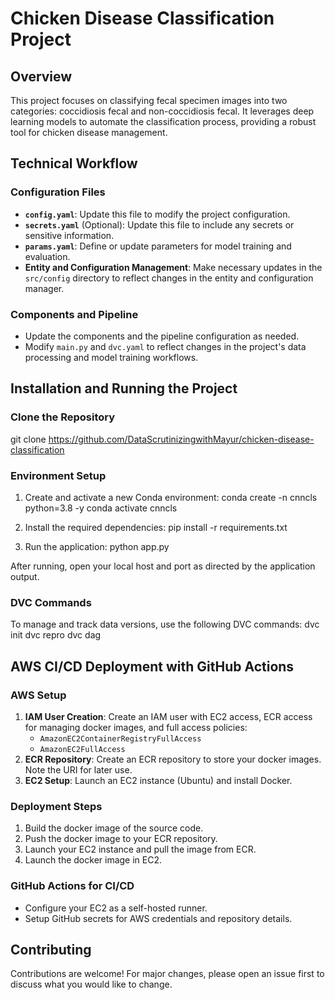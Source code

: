 # Chicken Disease Classification Project

## Overview
This project focuses on classifying fecal specimen images into two categories: coccidiosis fecal and non-coccidiosis fecal. It leverages deep learning models to automate the classification process, providing a robust tool for chicken disease management.

## Technical Workflow

### Configuration Files
- **`config.yaml`**: Update this file to modify the project configuration.
- **`secrets.yaml`** (Optional): Update this file to include any secrets or sensitive information.
- **`params.yaml`**: Define or update parameters for model training and evaluation.
- **Entity and Configuration Management**: Make necessary updates in the `src/config` directory to reflect changes in the entity and configuration manager.

### Components and Pipeline
- Update the components and the pipeline configuration as needed.
- Modify `main.py` and `dvc.yaml` to reflect changes in the project's data processing and model training workflows.

## Installation and Running the Project

### Clone the Repository
git clone https://github.com/DataScrutinizingwithMayur/chicken-disease-classification

### Environment Setup
1. Create and activate a new Conda environment:
conda create -n cnncls python=3.8 -y
conda activate cnncls

2. Install the required dependencies:
pip install -r requirements.txt

3. Run the application:
python app.py

After running, open your local host and port as directed by the application output.

### DVC Commands
To manage and track data versions, use the following DVC commands:
dvc init
dvc repro
dvc dag


## AWS CI/CD Deployment with GitHub Actions

### AWS Setup
1. **IAM User Creation**: Create an IAM user with EC2 access, ECR access for managing docker images, and full access policies:
   - `AmazonEC2ContainerRegistryFullAccess`
   - `AmazonEC2FullAccess`
2. **ECR Repository**: Create an ECR repository to store your docker images. Note the URI for later use.
3. **EC2 Setup**: Launch an EC2 instance (Ubuntu) and install Docker.

### Deployment Steps
1. Build the docker image of the source code.
2. Push the docker image to your ECR repository.
3. Launch your EC2 instance and pull the image from ECR.
4. Launch the docker image in EC2.

### GitHub Actions for CI/CD
- Configure your EC2 as a self-hosted runner.
- Setup GitHub secrets for AWS credentials and repository details.

## Contributing
Contributions are welcome! For major changes, please open an issue first to discuss what you would like to change.
